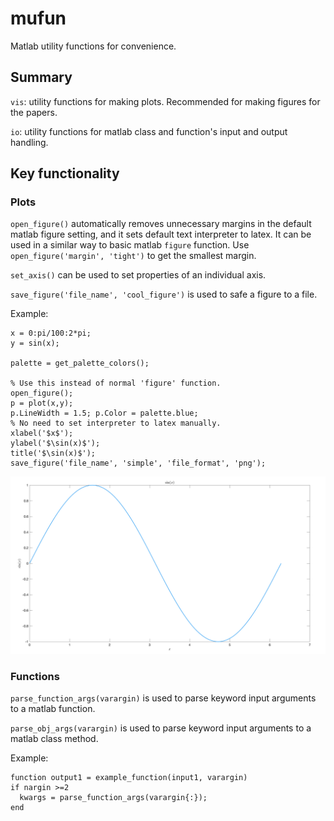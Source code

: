 # mufun

Matlab utility functions for convenience.

## Summary

`vis`: utility functions for making plots. Recommended for making figures for the papers.

`io`: utility functions for matlab class and function's input and output handling.

## Key functionality

### Plots

`open_figure()` automatically removes unnecessary margins in the default matlab figure setting, and it sets default text interpreter to latex. It can be used in a similar way to basic matlab `figure` function.
Use `open_figure('margin', 'tight')` to get the smallest margin. 

`set_axis()` can be used to set properties of an individual axis.

`save_figure('file_name', 'cool_figure')` is used to safe a figure to a file.

Example:

```
x = 0:pi/100:2*pi;
y = sin(x);

palette = get_palette_colors();

% Use this instead of normal 'figure' function.
open_figure();
p = plot(x,y);
p.LineWidth = 1.5; p.Color = palette.blue;
% No need to set interpreter to latex manually.
xlabel('$x$');
ylabel('$\sin(x)$');
title('$\sin(x)$');
save_figure('file_name', 'simple', 'file_format', 'png');
```
![example image](https://github.com/ChoiJangho/mufun/blob/main/examples/simple.png?raw=true)

### Functions

`parse_function_args(varargin)` is used to parse keyword input arguments to a matlab function.

`parse_obj_args(varargin)` is used to parse keyword input arguments to a matlab class method.

Example:
```
function output1 = example_function(input1, varargin)
if nargin >=2
  kwargs = parse_function_args(varargin{:});
end
```
